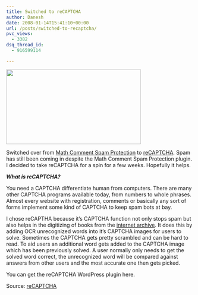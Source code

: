 ```yaml
---
title: Switched to reCAPTCHA
author: Danesh
date: 2008-01-14T15:41:10+00:00
url: /posts/switched-to-recaptcha/
pvc_views:
  - 3382
dsq_thread_id:
  - 916599114

---
```

<img loading="lazy" src="http://farm3.static.flickr.com/2055/2191989334_8441734778_o.png" height="201" width="362" />

Switched over from [Math Comment Spam Protection][1] to [reCAPTCHA][2]. Spam has still been coming in despite the Math Comment Spam Protection plugin. I decided to take reCAPTCHA for a spin for a few weeks. Hopefully it helps.

_**What is reCAPTCHA?**_

You need a CAPTCHA differentiate human from computers. There are many other CAPTCHA programs available today, from numbers to whole phrases. Almost every website with registration, comments or basically any sort of forms implement some kind of CAPTCHA to keep spam bots at bay.

I chose reCAPTHA because it&#8217;s CAPTCHA function not only stops spam but also helps in the digitizing of books from the [internet archive][3]. It does this by adding OCR unrecognized words into it&#8217;s CAPTCHA images for users to solve. Sometimes the CAPTCHA gets pretty scrambled and can be hard to read. To aid users an additional word gets added to the CAPTCHA image which has been previously solved. A user normally only needs to get the solved word correct, the unrecognized word will be compared against answers from other users and the most accurate one then gets picked.

You can get the reCAPTCHA WordPress plugin here.

Source: [reCAPTCHA][4]

 [1]: http://sw-guide.de/wordpress/plugins/math-comment-spam-protection/
 [2]: http://recaptcha.net/
 [3]: http://www.archive.org/
 [4]: http://recaptcha.net